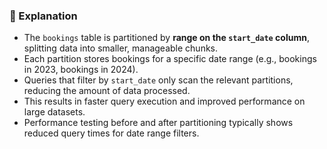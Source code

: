 ### 🧠 Explanation

- The `bookings` table is partitioned by **range on the `start_date` column**, splitting data into smaller, manageable chunks.
- Each partition stores bookings for a specific date range (e.g., bookings in 2023, bookings in 2024).
- Queries that filter by `start_date` only scan the relevant partitions, reducing the amount of data processed.
- This results in faster query execution and improved performance on large datasets.
- Performance testing before and after partitioning typically shows reduced query times for date range filters.
